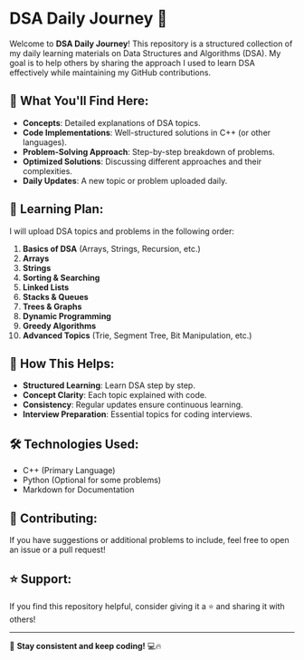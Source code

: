 # DSA Daily Journey 🚀  

Welcome to **DSA Daily Journey**! This repository is a structured collection of my daily learning materials on Data Structures and Algorithms (DSA). My goal is to help others by sharing the approach I used to learn DSA effectively while maintaining my GitHub contributions.

## 📌 What You'll Find Here:
- **Concepts**: Detailed explanations of DSA topics.
- **Code Implementations**: Well-structured solutions in C++ (or other languages).
- **Problem-Solving Approach**: Step-by-step breakdown of problems.
- **Optimized Solutions**: Discussing different approaches and their complexities.
- **Daily Updates**: A new topic or problem uploaded daily.

## 📖 Learning Plan:
I will upload DSA topics and problems in the following order:
1. **Basics of DSA** (Arrays, Strings, Recursion, etc.)
2. **Arrays**
3. **Strings**
4. **Sorting & Searching**
5. **Linked Lists**
6. **Stacks & Queues**
7. **Trees & Graphs**
8. **Dynamic Programming**
9. **Greedy Algorithms**
10. **Advanced Topics** (Trie, Segment Tree, Bit Manipulation, etc.)

## 🎯 How This Helps:
- **Structured Learning**: Learn DSA step by step.
- **Concept Clarity**: Each topic explained with code.
- **Consistency**: Regular updates ensure continuous learning.
- **Interview Preparation**: Essential topics for coding interviews.

## 🛠 Technologies Used:
- C++ (Primary Language)
- Python (Optional for some problems)
- Markdown for Documentation

## 📢 Contributing:
If you have suggestions or additional problems to include, feel free to open an issue or a pull request!

## ⭐ Support:
If you find this repository helpful, consider giving it a ⭐ and sharing it with others!

---

📍 **Stay consistent and keep coding!** 💻🔥
